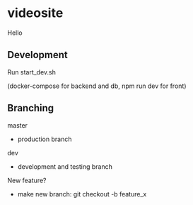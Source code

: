# videosite

Hello


## Development

Run start_dev.sh

(docker-compose for backend and db, npm run dev for front)


## Branching

master
- production branch

dev
- development and testing branch

New feature?
- make new branch: git checkout -b feature_x
